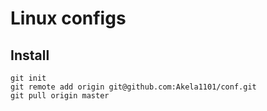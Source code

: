 # Linux configs

## Install

```
git init
git remote add origin git@github.com:Akela1101/conf.git
git pull origin master
```